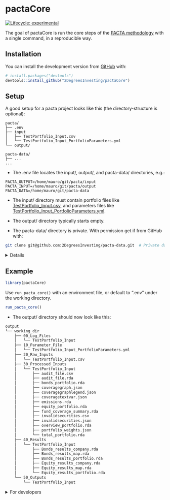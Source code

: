 
<!-- README.md is generated from README.Rmd. Please edit that file -->

# pactaCore

<!-- badges: start -->

[![Lifecycle:
experimental](https://img.shields.io/badge/lifecycle-experimental-orange.svg)](https://lifecycle.r-lib.org/articles/stages.html#experimental)
<!-- badges: end -->

The goal of pactaCore is run the core steps of the [PACTA
methodology](https://2degrees-investing.org/resource/pacta/) with a
single command, in a reproducible way.

## Installation

You can install the development version from
[GitHub](https://github.com/) with:

``` r
# install.packages("devtools")
devtools::install_github("2DegreesInvesting/pactaCore")
```

## Setup

A good setup for a pacta project looks like this (the
directory-structure is optional):

    pacta/
    ├── .env
    ├── input
    │   ├── TestPortfolio_Input.csv
    │   └── TestPortfolio_Input_PortfolioParameters.yml
    └── output/

    pacta-data/
    ├── ...
    ...

-   The .env file locates the input/, output/, and pacta-data/
    directories, e.g.:

<!-- -->

    PACTA_OUTPUT=/home/mauro/git/pacta/input
    PACTA_INPUT=/home/mauro/git/pacta/output
    PACTA_DATA=/home/mauro/git/pacta-data

-   The input/ directory must contain portfolio files like
    [TestPortfolio\_Input.csv](https://github.com/2DegreesInvesting/pactaCore/blob/master/working_dir/20_Raw_Inputs/TestPortfolio_Input.csv),
    and parameters files like
    [TestPortfolio\_Input\_PortfolioParameters.yml](https://github.com/2DegreesInvesting/pactaCore/blob/master/working_dir/10_Parameter_File/TestPortfolio_Input_PortfolioParameters.yml).

-   The output/ directory typically starts empty.

-   The pacta-data/ directory is private. With permission get if from
    GitHub with:

``` bash
git clone git@github.com:2DegreesInvesting/pacta-data.git  # Private data!
```

<details>

Each corresponding `<pair-name>` the portfolio and parameter files must
be named `<pair-name>_Input.csv` and
`<pair-name>_Input_PortfolioParameters.yml`, respectively. For example:

-   This pair is valid: `a_Input.csv`,
    `a_Input_PortfolioParameters.yml`.

-   This pair is invalid: `a_Input.csv`,
    `b_Input_PortfolioParameters.yml`.

In the parameter files, whatever values you give to `portfolio_name_in`
and `investor_name_in` will populate the columns `portfolio_name` and
`investor_name` of some output files. For example:

-   A parameter file:

``` r
default:
    parameters:
        portfolio_name_in: TestPortfolio_Input
        investor_name_in: Test
        peer_group: pensionfund
        language: EN
        project_code: CHPA2020
```

-   A few rows of some relevant output files and columns:

``` r
$Bonds_results_company.rda
       portfolio_name investor_name
1 TestPortfolio_Input          Test
2 TestPortfolio_Input          Test
3 TestPortfolio_Input          Test

$Bonds_results_map.rda
       portfolio_name investor_name
1 TestPortfolio_Input          Test
2 TestPortfolio_Input          Test
3 TestPortfolio_Input          Test

$Bonds_results_portfolio.rda
       portfolio_name investor_name
1 TestPortfolio_Input          Test
2 TestPortfolio_Input          Test
3 TestPortfolio_Input          Test
```

</details>

## Example

``` r
library(pactaCore)
```

Use `run_pacta_core()` with an environment file, or default to “.env”
under the working directory.

``` r
run_pacta_core()
```

-   The output/ directory should now look like this:

``` bash
output
└── working_dir
    ├── 00_Log_Files
    │   └── TestPortfolio_Input
    ├── 10_Parameter_File
    │   └── TestPortfolio_Input_PortfolioParameters.yml
    ├── 20_Raw_Inputs
    │   └── TestPortfolio_Input.csv
    ├── 30_Processed_Inputs
    │   └── TestPortfolio_Input
    │       ├── audit_file.csv
    │       ├── audit_file.rda
    │       ├── bonds_portfolio.rda
    │       ├── coveragegraph.json
    │       ├── coveragegraphlegend.json
    │       ├── coveragetextvar.json
    │       ├── emissions.rda
    │       ├── equity_portfolio.rda
    │       ├── fund_coverage_summary.rda
    │       ├── invalidsecurities.csv
    │       ├── invalidsecurities.json
    │       ├── overview_portfolio.rda
    │       ├── portfolio_weights.json
    │       └── total_portfolio.rda
    ├── 40_Results
    │   └── TestPortfolio_Input
    │       ├── Bonds_results_company.rda
    │       ├── Bonds_results_map.rda
    │       ├── Bonds_results_portfolio.rda
    │       ├── Equity_results_company.rda
    │       ├── Equity_results_map.rda
    │       └── Equity_results_portfolio.rda
    └── 50_Outputs
        └── TestPortfolio_Input
```

<details>
<summary>
For developers
</summary>

When developing pactaCore, you may define `PACTA_*` directories in a
project-specific `.Renviron`. Here is mine:

``` bash
PACTA_INPUT=/home/mauro/git/pacta/input
PACTA_OUTPUT=/home/mauro/git/pacta/output
PACTA_DATA=/home/mauro/git/pacta-data
```

You can then setup persistent IO directories with `create_pacta()`,
e.g.:

``` r
devtools::load_all()
create_pacta("/home/mauro/git/pacta")
```

For ephemeral IO directories see `local_pacta()`.

</details>
